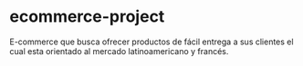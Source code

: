 # ecommerce-project
E-commerce que busca ofrecer productos de fácil entrega a sus clientes el cual esta orientado al mercado latinoamericano y francés. 
